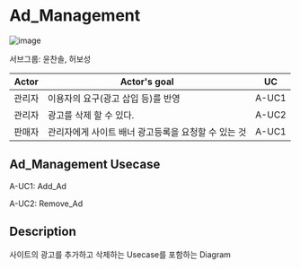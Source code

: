 # Ad_Management

![image](https://user-images.githubusercontent.com/29909282/114654682-a4d97e80-9d25-11eb-9fe1-3ea355f631b1.png)

서브그룹: 윤찬솔, 허보성

|      Actor  |Actor's goal         |UC
|--------------|--------------------|------------------
|관리자 |이용자의 요구(광고 삽입 등)를 반영|A-UC1
|관리자 |광고를 삭제 할 수 있다. |A-UC2
|판매자 |관리자에게 사이트 배너 광고등록을 요청할 수 있는 것 |A-UC1

## Ad_Management Usecase

A-UC1: Add_Ad

A-UC2: Remove_Ad

## Description

사이트의 광고를 추가하고 삭제하는 Usecase를 포함하는 Diagram
